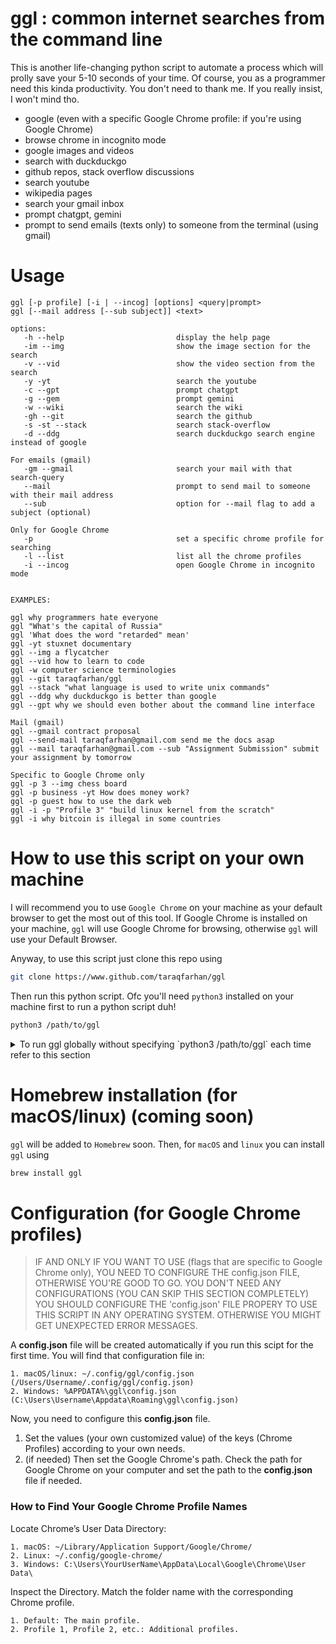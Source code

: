 # ggl : common internet searches from the command line

This is another life-changing python script to automate a process which will prolly save your 5-10 seconds of your time. Of course, you as a programmer need this kinda productivity. You don't need to thank me. If you really insist, I won't mind tho.

- google (even with a specific Google Chrome profile: if you're using Google Chrome)
- browse chrome in incognito mode
- google images and videos
- search with duckduckgo
- github repos, stack overflow discussions
- search youtube
- wikipedia pages
- search your gmail inbox
- prompt chatgpt, gemini
- prompt to send emails (texts only) to someone from the terminal (using gmail)

# Usage

```
ggl [-p profile] [-i | --incog] [options] <query|prompt>
ggl [--mail address [--sub subject]] <text>

options:
   -h --help                         display the help page
   -im --img                         show the image section for the search
   -v --vid                          show the video section from the search
   -y -yt                            search the youtube
   -c --gpt                          prompt chatgpt
   -g --gem                          prompt gemini
   -w --wiki                         search the wiki
   -gh --git                         search the github
   -s -st --stack                    search stack-overflow
   -d --ddg                          search duckduckgo search engine instead of google

For emails (gmail)
   -gm --gmail                       search your mail with that search-query
   --mail                            prompt to send mail to someone with their mail address
   --sub                             option for --mail flag to add a subject (optional)

Only for Google Chrome
   -p                                set a specific chrome profile for searching
   -l --list                         list all the chrome profiles
   -i --incog                        open Google Chrome in incognito mode


EXAMPLES:

ggl why programmers hate everyone
ggl "What's the capital of Russia"
ggl 'What does the word "retarded" mean'
ggl -yt stuxnet documentary
ggl --img a flycatcher
ggl --vid how to learn to code
ggl -w computer science terminologies
ggl --git taraqfarhan/ggl
ggl --stack "what language is used to write unix commands"
ggl --ddg why duckduckgo is better than google
ggl --gpt why we should even bother about the command line interface

Mail (gmail)
ggl --gmail contract proposal
ggl --send-mail taraqfarhan@gmail.com send me the docs asap
ggl --mail taraqfarhan@gmail.com --sub "Assignment Submission" submit your assignment by tomorrow

Specific to Google Chrome only
ggl -p 3 --img chess board
ggl -p business -yt How does money work?
ggl -p guest how to use the dark web
ggl -i -p "Profile 3" "build linux kernel from the scratch"
ggl -i why bitcoin is illegal in some countries
```

# How to use this script on your own machine

I will recommend you to use `Google Chrome` on your machine as your default browser to get the most out of this tool. If Google Chrome is installed on your machine, `ggl` will use Google Chrome for browsing, otherwise `ggl` will use your Default Browser.

Anyway, to use this script just clone this repo using

```bash
git clone https://www.github.com/taraqfarhan/ggl
```

Then run this python script. Ofc you'll need `python3` installed on your machine first to run a python script duh!

```bash
python3 /path/to/ggl
```

<details markdown='1'><summary>To run ggl globally without specifying `python3 /path/to/ggl` each time refer to this section</summary>

> THIS SECTION IS FOR THOSE WHO WANT TO RUN IT GLOBALLY, ANYWHERE FROM THE TERMINAL. OTHERWISE, YOU'LL HAVE TO EXPLICITLY SPECIFY THE PATH OF THE SCRIPT EACH TIME

```bash
python3 path/to/the/ggl/script
```

To use a Python script globally (i.e., you can execute it from anywhere in the terminal) on `Windows`, `macOS`, and `Linux`, you need to ensure the script is accessible from your system's PATH and possibly make it executable.

### **Step 1: Place Your Script in a Directory**

Move the script (`ggl`) to a directory accessible to the PATH. Common locations:

- **macOS/Linux**: Use `/usr/local/bin`, `~/bin`, or another directory in your PATH.
- **Windows**: A folder like `C:\Scripts` or a directory already in the PATH (e.g., `C:\Python\Scripts`).

To create a new directory for scripts:
For macOS/linux:

```bash
mkdir -p ~/bin
```

For Windows, manually create a folder, e.g., `C:\Scripts`.

### **Step 2: Add the Script Directory to PATH**

If the directory containing your script is not already in the PATH, you need to add it.

#### **mac/linux**

1. Edit your shell configuration file:

   - For **bash**: `~/.bashrc`
   - For **zsh**: `~/.zshrc`

2. Add the following line:

   ```bash
   export PATH="$PATH:~/bin"
   ```

3. Save the file and reload it:
   ```bash
   source ~/.bashrc (for bash)
   source ~/.zshrc (for zsh)
   ```

#### **Windows**

1. Open **Environment Variables**:

   - Press `Win + S`, search for **Environment Variables**, and click **Edit the system environment variables**.
   - In the **System Properties** window, click **Environment Variables**.

2. Add the Directory to PATH:

   - Under **System Variables** or **User Variables**, find `Path` and click **Edit**.
   - Add your directory (e.g., `C:\Scripts`).

3. Save and restart your terminal.

### **Step 3: Make the Script Executable**

#### **linux/mac**

Make the script executable:

```bash
sudo chmod +x ~/bin/ggl
```

#### **Windows**

No need to make the script executable explicitly.
But You might need to rename the script from ggl to ggl.py (if needed). Check the following steps to learn more.

### **Step 4: Testing**

Run the script in a terminal to verify it works globally.

Open a new terminal and type:

```bash
ggl -h
```

</details>

# Homebrew installation (for macOS/linux) (coming soon)

`ggl` will be added to `Homebrew` soon. Then, for `macOS` and `linux` you can install `ggl` using

```bash
brew install ggl
```

# Configuration (for Google Chrome profiles)

> IF AND ONLY IF YOU WANT TO USE (flags that are specific to Google Chrome only), YOU NEED TO CONFIGURE THE config.json FILE, OTHERWISE YOU'RE GOOD TO GO. YOU DON'T NEED ANY CONFIGURATIONS (YOU CAN SKIP THIS SECTION COMPLETELY)
> YOU SHOULD CONFIGURE THE 'config.json' FILE PROPERY TO USE THIS SCRIPT IN ANY OPERATING SYSTEM. OTHERWISE YOU MIGHT GET UNEXPECTED ERROR MESSAGES.

A **config.json** file will be created automatically if you run this scipt for the first time. You will find that configuration file in:

```
1. macOS/linux: ~/.config/ggl/config.json    (/Users/Username/.config/ggl/config.json)
2. Windows: %APPDATA%\ggl\config.json        (C:\Users\Username\Appdata\Roaming\ggl\config.json)
```

Now, you need to configure this **config.json** file.

1. Set the values (your own customized value) of the keys (Chrome Profiles) according to your own needs.
2. (if needed) Then set the Google Chrome's path. Check the path for Google Chrome on your computer and set the path to the **config.json** file if needed.

### How to Find Your Google Chrome Profile Names

Locate Chrome’s User Data Directory:

```
1. macOS: ~/Library/Application Support/Google/Chrome/
2. Linux: ~/.config/google-chrome/
3. Windows: C:\Users\YourUserName\AppData\Local\Google\Chrome\User Data\
```

Inspect the Directory. Match the folder name with the corresponding Chrome profile.

```
1. Default: The main profile.
2. Profile 1, Profile 2, etc.: Additional profiles.
```

